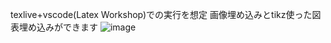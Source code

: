 texlive+vscode(Latex Workshop)での実行を想定
画像埋め込みとtikz使った図表埋め込みができます
![image](https://github.com/romophic/latex-template/assets/45321757/ca8192eb-1ac4-4924-a750-820161571879)
